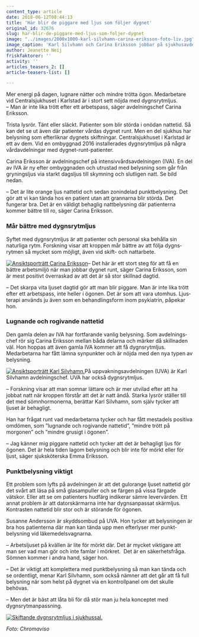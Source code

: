 ```yaml
---
content_type: article
date: 2018-06-12T08:44:13
title: 'Här blir de piggare med ljus som följer dygnet'
original_id: 32676
slug: har-blir-de-piggare-med-ljus-som-foljer-dygnet
image: "../images/2000x1000-karl-silvhamn-carina-eriksson-foto-liv.jpg"
image_caption: 'Karl Silvhamn och Carina Eriksson jobbar på sjukhusavdelningar med dygnsrytmljus som följer naturliga skiftningar i ljuset, med blåvitt dagsljus mitt på dagen. '
author: Jeanette Neij
friskfaktorer: ''
activity: ''
articles_teasers_2: []
article-teasers-list: []

---
```


Mer energi på dagen, lugnare nätter och mindre trötta ögon. Medarbetare vid Central­sjukhuset i Karlstad är i stort sett nöjda med dygnsrytmljus.  
– Man är inte lika trött efter ett arbets­pass, säger avdelnings­chef Carina Eriksson.

Trista lysrör. Tänt eller släckt. Patienter som blir störda i onödan natte­tid. Så kan det se ut även där patienter vårdas dygnet runt. Men en del sjukhus har belysning som efter­liknar dygnets skift­ningar. Central­sjukhuset i Karlstad är ett av dem. Vid en om­byggnad 2016 installerades dygnsrytmljus på några vård­avdelningar med dygnet-runt-patienter.

Carina Eriksson är avdelnings­chef på intensiv­vårds­avdelningen (IVA). En del av IVA är ny efter om­byggnaden och ut­rustad med be­lysning som går från grynings­ljus via starkt dags­ljus till skymning och slutligen natt. Se bild nedan.

– Det är lite orange ljus natte­tid och sedan zon­indelad punkt­belysning. Det gör att vi kan tända hos en patient utan att grannarna blir störda. Det fungerar bra. Det är en väldigt behaglig natt­belysning där patienterna kommer bättre till ro, säger Carina Eriksson.

### Mår bättre med dygnsrytmljus

Syftet med dygnsrytmljus är att patienter och personal ska behålla sin naturliga rytm. Forskning visar att kroppen mår bättre av att följa dygns­rytmen så mycket som möjligt, även vid skift- och nattarbete.

[![Ansiktsporträtt Carina Eriksson](https://www.suntarbetsliv.se/wp-content/uploads/2018/06/200x220-carina-eriksson-foto-kristoffer-andren-1.jpg)](https://www.suntarbetsliv.se/wp-content/uploads/2018/06/200x220-carina-eriksson-foto-kristoffer-andren-1.jpg)– Det här är ett stort steg för att få en bättre arbets­miljö när man jobbar dygnet runt, säger Carina Eriksson, som är mest positivt överraskad av att det är så stor skillnad dagtid.

– Det skarpa vita ljuset dagtid gör att man blir piggare. Man är inte lika trött efter ett arbets­pass, inte heller i ögonen. Det är som att vara utom­hus. Ljus­terapi används ju även som en behandlings­form inom psykiatrin, påpekar hon.

### Lugnande och ro­givande natte­tid

Den gamla delen av IVA har fort­farande vanlig belysning. Som avdelnings­chef rör sig Carina Eriksson mellan båda delarna och märker då skillnaden väl. Hon hoppas att även gamla IVA kommer att få dygnsrytmljus. Medarbetarna har fått lämna syn­punkter och är nöjda med den nya typen av belysning.

[![Ansiktsporträtt Karl Silvhamn.](https://www.suntarbetsliv.se/wp-content/uploads/2018/06/200x220-karl-silvhamn-foto-kristoffer-andren.jpg)](https://www.suntarbetsliv.se/wp-content/uploads/2018/06/200x220-karl-silvhamn-foto-kristoffer-andren.jpg)På upp­vak­nings­avdelningen (UVA) är Karl Silvhamn avdelnings­chef. UVA har också dygnsrytmljus.

– Forsk­ning visar att man somnar lättare och är mer utvilad efter att ha jobbat natt när kroppen förstår att det är natt ändå. Starka lysrör ställer till det med sömn­hormonerna, berättar Karl Silvhamn, som själv tycker att ljuset är behagligt.

Han har frågat runt vad medarbetarna tycker och har fått mesta­dels positiva omdömen, som ”lugnande och ro­givande natte­tid”, ”mindre trött på morgonen” och ”mindre grusigt i ögonen”.

– Jag känner mig piggare natte­tid och tycker att det är behagligt ljus för ögonen. Det är hela tiden lagom belysning och blir inte för mörkt eller för ljust, säger sjuk­sköterska Emma Eriksson.

### Punkt­belysning viktigt

Ett problem som lyfts på avdelningen är att det gul­orange ljuset natte­tid gör det svårt att läsa på små glas­ampuller och se färgen på vissa färgade vätskor. Eller att se om patienters hud­färg indikerar sämre lever­värden. Ett annat problem är att dator­skärmarna inte har dygns­anpassat skärm­ljus. Kontrasten natte­tid blir stor och är störande för ögonen.

Susanne Andersson är skydds­ombud på UVA. Hon tycker att belysningen är bra hos patienterna där man kan tända upp men efter­lyser mer punkt­belysning vid läkemedels­vagnarna.

– Arbets­ljuset på kvällen är lite för mörkt där. Det är mycket viktigare att man ser vad man gör och inte famlar i mörkret.  Det är en säkerhets­fråga. Sömnen kommer i andra hand, säger hon.

– Det är viktigt att komplettera med punkt­belysning så man kan tända och se ordentligt, menar Karl Silvhamn, som också nämner att det går att få full belysning när som helst på dygnet via en kontroll­panel om det skulle behövas.

– Men det är bäst att låta bli för då stör man ju hela kon­ceptet med dygnsrytm­anpassning.

[![Skiftande dygnsrytmljus i sjukhussal.](https://www.suntarbetsliv.se/wp-content/uploads/2018/06/750x250-dygnsrytmljus-karlstad-foto-chromaviso.jpg)](https://www.suntarbetsliv.se/wp-content/uploads/2018/06/750x250-dygnsrytmljus-karlstad-foto-chromaviso.jpg)

_Foto: Chromaviso_

